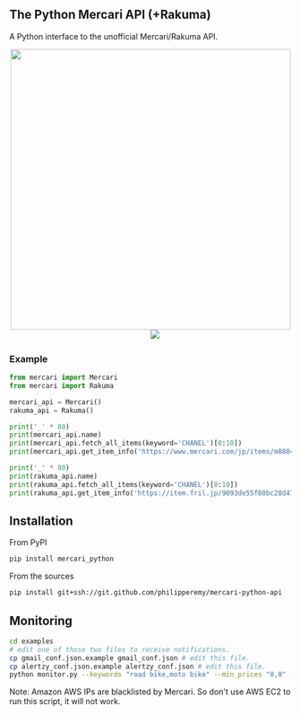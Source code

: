 ## The Python Mercari API (+Rakuma)

A Python interface to the unofficial Mercari/Rakuma API.

<p align="center">
  <img src="https://www-mercari-com.akamaized.net/assets/img/common/common/logo.svg?3119344368" width="500">&nbsp&nbsp&nbsp
  <img src="https://asset.fril.jp/assets/v3/popup/logo-5ee09819ceb0cb939c01302150e2c253888ead06c741e7af86c5636fa62e851f.png">
</p>

### Example

```python
from mercari import Mercari
from mercari import Rakuma

mercari_api = Mercari()
rakuma_api = Rakuma()

print('_' * 80)
print(mercari_api.name)
print(mercari_api.fetch_all_items(keyword='CHANEL')[0:10])
print(mercari_api.get_item_info('https://www.mercari.com/jp/items/m88046246209/'))

print('_' * 80)
print(rakuma_api.name)
print(rakuma_api.fetch_all_items(keyword='CHANEL')[0:10])
print(rakuma_api.get_item_info('https://item.fril.jp/9093de55f88bc28d47c35fd1d4dd23f0'))
```
  
## Installation

From PyPI

```bash
pip install mercari_python
```

From the sources

```bash
pip install git+ssh://git.github.com/philipperemy/mercari-python-api
```

## Monitoring

```bash
cd examples
# edit one of those two files to receive notifications.
cp gmail_conf.json.example gmail_conf.json # edit this file.
cp alertzy_conf.json.example alertzy_conf.json # edit this file.
python monitor.py --keywords "road bike,moto bike" --min_prices "0,0" --max_prices "43000,43000"
```

Note: Amazon AWS IPs are blacklisted by Mercari. So don't use AWS EC2 to run this script, it will not work.
